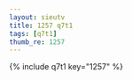 ```yaml
--- 
layout: sieutv
title: 1257 q7t1
tags: [q7t1]
thumb_re: 1257
---
```

{% include q7t1 key="1257" %} 
